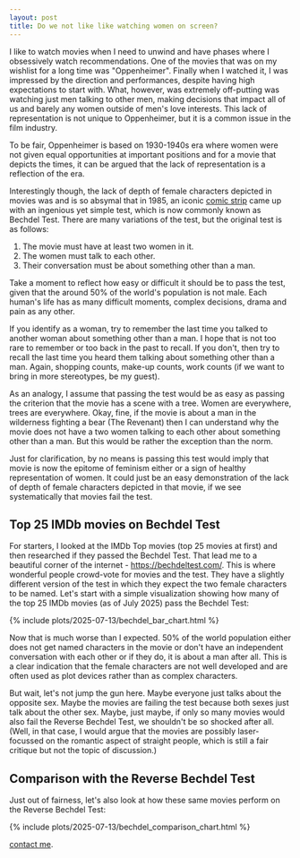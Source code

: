 ```yaml
---
layout: post
title: Do we not like like watching women on screen?
---
```


I like to watch movies when I need to unwind and have phases where I obsessively watch recommendations. One of the movies that was on my wishlist for a long time was "Oppenheimer". Finally when I watched it, I was impressed by the direction and performances, despite having high expectations to start with. What, however, was extremely off-putting was watching just men talking to other men, making decisions that impact all of us and barely any women outside of men's love interests. This lack of representation is not unique to Oppenheimer, but it is a common issue in the film industry.

To be fair, Oppenheimer is based on 1930-1940s era where women were not given equal opportunities at important positions and for a movie that depicts the times, it can be argued that the lack of representation is a reflection of the era.

Interestingly though, the lack of depth of female characters depicted in movies was and is so absymal that in 1985, an iconic [comic strip](https://en.wikipedia.org/wiki/File:Dykes_to_Watch_Out_For_(Bechdel_test_origin).jpg) came up with an ingenious yet simple test, which is now commonly known as Bechdel Test. There are many variations of the test, but the original test is as follows:

1. The movie must have at least two women in it.
2. The women must talk to each other.
3. Their conversation must be about something other than a man.

Take a moment to reflect how easy or difficult it should be to pass the test, given that the around 50% of the world's population is not male. Each human's life has as many difficult moments, complex decisions, drama and pain as any other.

If you identify as a woman, try to remember the last time you talked to another woman about something other than a man. I hope that is not too rare to remember or too back in the past to recall. If you don't, then try to recall the last time you heard them talking about something other than a man. Again, shopping counts, make-up counts, work counts (if we want to bring in more stereotypes, be my guest).

As an analogy, I assume that passing the test would be as easy as passing the criterion that the movie has a scene with a tree. Women are everywhere, trees are everywhere. Okay, fine, if the movie is about a man in the wilderness fighting a bear (The Revenant) then I can understand why the movie does not have a two women talking to each other about something other than a man. But this would be rather the exception than the norm.

Just for clarification, by no means is passing this test would imply that movie is now the epitome of feminism either or a sign of healthy representation of women. It could just be an easy demonstration of the lack of depth of female characters depicted in that movie, if we see systematically that movies fail the test.

## Top 25 IMDb movies on Bechdel Test
For starters, I looked at the IMDb Top movies (top 25 movies at first) and then researched if they passed the Bechdel Test. That lead me to a beautiful corner of the internet - https://bechdeltest.com/. This is where wonderful people crowd-vote for movies and the test. They have a slightly different version of the test in which they expect the two female characters to be named.
Let's start with a simple visualization showing how many of the top 25 IMDb movies (as of July 2025) pass the Bechdel Test:

<div class="plot-container">
{% include plots/2025-07-13/bechdel_bar_chart.html %}
</div>

Now that is much worse than I expected. 50% of the world population either does not get named characters in the movie or don't have an independent conversation with each other or if they do, it is about a man after all. This is a clear indication that the female characters are not well developed and are often used as plot devices rather than as complex characters.

But wait, let's not jump the gun here. Maybe everyone just talks about the opposite sex. Maybe the movies are failing the test because both sexes just talk about the other sex. Maybe, just maybe, if only so many movies would also fail the Reverse Bechdel Test, we shouldn't be so shocked after all. (Well, in that case, I would argue that the movies are possibly laser-focussed on the romantic aspect of straight people, which is still a fair critique but not the topic of discussion.)

## Comparison with the Reverse Bechdel Test

Just out of fairness, let's also look at how these same movies perform on the Reverse Bechdel Test:

<div class="plot-container">
{% include plots/2025-07-13/bechdel_comparison_chart.html %}
</div>

[contact me](/contact).
